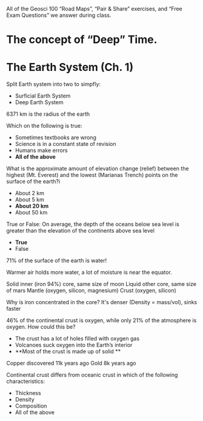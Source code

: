 All of the Geosci 100 “Road Maps”, “Pair & Share” exercises, and “Free Exam Questions” we answer during class. 

# The concept of “Deep” Time.

# The Earth System (Ch. 1)

Split Earth system into two to simpfly:
- Surficial Earth System
- Deep Earth System

6371 km is the radius of the earth

Which on the following is true:
- Sometimes textbooks are wrong
- Science is in a constant state of revision
- Humans make errors
- **All of the above**

What is the approximate amount of elevation change (relief) between the highest (Mt. Everest) and the lowest (Marianas Trench) points on the surface of the earth?i
- About 2 km 
- About 5 km 
- **About 20 km** 
- About 50 km 

True or False: On average, the depth of the oceans below sea level is greater than the elevation of the continents above sea level
- **True** 
- False 

71% of the surface of the earth is water!

Warmer air holds more water, a lot of moisture is near the equator. 


Solid inner (iron 94%) core, same size of moon
Liquid other core, same size of mars
Mantle (oxygen, silicon, magnesium)
Crust (oxygen, silicon)

Why is iron concentrated in the core?
It's denser (Density = mass/vol), sinks faster

46% of the continental crust is oxygen, while only 21% of the atmosphere is oxygen. How could this be? 
- The crust has a lot of holes filled with oxygen gas 
- Volcanoes suck oxygen into the Earth’s interior 
- **Most of the crust is made up of solid **

Copper discovered 11k years ago
Gold 8k years ago

Continental crust differs from oceanic crust in which of the following characteristics:
- Thickness
- Density 
- Composition
- All of the above 

